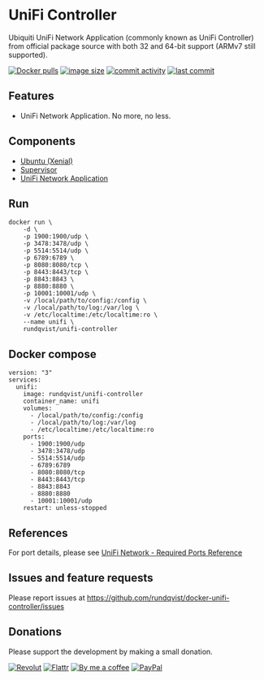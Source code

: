 # UniFi Controller
Ubiquiti UniFi Network Application (commonly known as UniFi Controller) from official package source with both 32 and 64-bit support (ARMv7 still supported).

[![Docker pulls](https://img.shields.io/docker/pulls/rundqvist/unifi-controller.svg)](https://hub.docker.com/r/rundqvist/unifi-controller)
[![image size](https://img.shields.io/docker/image-size/rundqvist/unifi-controller.svg)](https://hub.docker.com/r/rundqvist/unifi-controller)
[![commit activity](https://img.shields.io/github/commit-activity/m/rundqvist/docker-unifi-controller)](https://github.com/rundqvist/docker-unifi-controller)
[![last commit](https://img.shields.io/github/last-commit/rundqvist/docker-unifi-controller.svg)](https://github.com/rundqvist/docker-unifi-controller)

## Features
* UniFi Network Application. No more, no less.

## Components
* [Ubuntu (Xenial)](https://ubuntu.com)
* [Supervisor](https://github.com/Supervisor/supervisor)
* [UniFi Network Application](https://help.ui.com/hc/en-us/articles/1500012237441-UniFi-Network-Use-the-UniFi-Network-Application)

## Run
```
docker run \
    -d \
    -p 1900:1900/udp \
    -p 3478:3478/udp \
    -p 5514:5514/udp \
    -p 6789:6789 \
    -p 8080:8080/tcp \
    -p 8443:8443/tcp \
    -p 8843:8843 \
    -p 8880:8880 \
    -p 10001:10001/udp \
    -v /local/path/to/config:/config \
    -v /local/path/to/log:/var/log \
    -v /etc/localtime:/etc/localtime:ro \
    --name unifi \
    rundqvist/unifi-controller
```

## Docker compose
```
version: "3"
services:
  unifi:
    image: rundqvist/unifi-controller
    container_name: unifi
    volumes:
      - /local/path/to/config:/config
      - /local/path/to/log:/var/log
      - /etc/localtime:/etc/localtime:ro
    ports:
      - 1900:1900/udp
      - 3478:3478/udp
      - 5514:5514/udp
      - 6789:6789      
      - 8080:8080/tcp      
      - 8443:8443/tcp
      - 8843:8843
      - 8880:8880
      - 10001:10001/udp
    restart: unless-stopped
```

## References
For port details, please see [UniFi Network - Required Ports Reference](https://help.ui.com/hc/en-us/articles/218506997-UniFi-Network-Required-Ports-Reference)

## Issues and feature requests
Please report issues at https://github.com/rundqvist/docker-unifi-controller/issues

## Donations
Please support the development by making a small donation.

[![Revolut](https://img.shields.io/badge/support-Revolut-0665eb)](https://revolut.me/qvist)
[![Flattr](https://img.shields.io/badge/support-Flattr-brightgreen)](https://flattr.com/@rundqvist)
[![By me a coffee](https://img.shields.io/badge/support-Buy%20me%20a%20coffee-orange)](https://www.buymeacoffee.com/rundqvist)
[![PayPal](https://img.shields.io/badge/support-PayPal-blue)](https://www.paypal.com/cgi-bin/webscr?cmd=_s-xclick&hosted_button_id=SZ7J9JL9P5DGE&source=url)